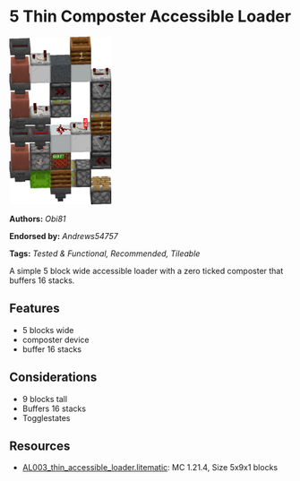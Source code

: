 # 5 Thin Composter Accessible Loader
<img alt="area_render_72_.png" src="images/area_render_72_.png?raw=1" height="300px">

**Authors:** *Obi81*

**Endorsed by:** *Andrews54757*

**Tags:** *Tested & Functional, Recommended, Tileable*

A simple 5 block wide accessible loader with a zero ticked composter that buffers 16 stacks.

## Features
- 5 blocks wide
- composter device
- buffer 16 stacks

## Considerations
- 9 blocks tall
- Buffers 16 stacks
- Togglestates

## Resources
- [AL003_thin_accessible_loader.litematic](attachments/AL003_thin_accessible_loader.litematic): MC 1.21.4, Size 5x9x1 blocks

